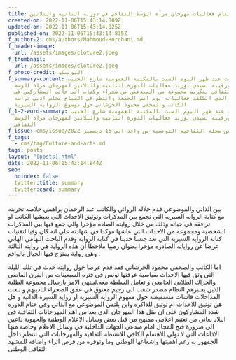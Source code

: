 ```yaml
---
title: اختتام فعاليات مهرجان مرآة الوسط الثقافي في دورته الثانيه والثلاثين
created-on: 2022-11-06T15:43:14.809Z
updated-on: 2022-11-06T15:43:14.825Z
published-on: 2022-11-06T15:43:14.835Z
f_author-2: cms/authors/Mahmoud-Horchani.md
f_header-image:
  url: /assets/images/cloture2.jpeg
f_thumbnail:
  url: /assets/images/cloture2.jpeg
f_photo-credit: اليونسكو
f_summary-content: اختتمت عند ظهر اليوم السبت بالمكتبة العمومية شارع الحبيب
  بورقيبة بسيدي بوزيد فعاليات الدورة الثانية والثلاثين لمهرجان مراة الوسط
  الثقافي بتكريم مجموعة من المبدعين من شعراء وكتاب الى جانب المشاركين في
  المهرجان والذي انطلقت فعالياته يوم امس الجمعة وانتظم في الصباح مجلس ادبي تراسه
  الكاتب والصحفي محمود الحرشاني حول موضوع الرواية السيرية
f_1-2-word-summary: اختتمت عند ظهر اليوم السبت بالمكتبة العمومية شارع الحبيب
  بورقيبة بسيدي بوزيد فعاليات الدورة الثانية والثلاثين لمهرجان مراة الوسط
  الثقافي
f_issue: cms/issue/العدد-الخامس-من-مجلة-الثقافيه-التونسية-من-واحد-الى-15-ديسمبر-2022.md
f_tags:
  - cms/tag/Culture-and-arts.md
tags: posts
layout: "[posts].html"
date: 2022-11-06T15:43:14.844Z
seo:
  noindex: false
  twitter:title: summary
  twitter:card: summary
---
```

 بين الذاتي والموضوعي قدم خلاله الروائي والكاتب عبد الرحمان براهمي خلاصه تجربته مع كتابة الروايه السيريه التي تجمع بين المذكرات وتوثيق الاحداث التي يعيشها الكاتب او ترافقه في حياته وذلك من خلال روايته الصاده مؤخرا والي جمع فيها بين المذكرات الشخصية ومجموعه من الاحداث التي عاشها موكدا في شهادته على انه كان وفيا لتقنيات كتابه الرواية السيرية التي تعد جنسا حديثا في كتابة الرواية وقدم الباحث التهامي الهاني عرضا عن رواياته الصادره مؤخرا بعنوان زمبيا ملاحظا ان هذه الرواية هي روايته الثالثة وهي رواية يمتزج فيها الخيال بالواقع .

اما الكاتب والصحفي محمود الحرشاني فقد قدم عرضا حول روايته حدث في تلك الليلة التي وثق فيها الاحداث سياسية عرفتها تونس في فتره السبعينات من القرن الماضي والحراك الطلابي الجامعي و تعامل السلطة معه.لينتهي الامر بارسال مجموعة الطلية الذين يعتبرهم النظام مصدر شغب الى رجيم معتوق في عمق الصحراء لتاديبهم و تبعت المداخلات قاشات مستفيضة حول مفهوم الرواية السيرية او رواية السيرة الذاتية و هل هي توثيق للاحداث ام توثيق للذاكرة واين يلتقي الموضوعي مع الذاتي وفي ختام الدورة شدد المشاركون على ان مثل هذا المهرجان الذي يعد من اهم المهرجانات الثقافية في البلاد يعاني من تعتيم اعلامي ممنهج من قبل بعض وساىل الاعلام الوطنية والجهوية داعين الى ضرورة فتح المجال امام مبدعي الجهات الداخلية في وساىل الاعلام وخاصة منها الاذاعات التي لا تولي للاهتمام الكافي للانشطة الثقافية والمهرجانات التي تنتظم داخل الجمهور به رغم اهميتها واشعاعها الوطني وما وتوفره من فرص اثراء واضافه للمشهد الثقافي الوطني